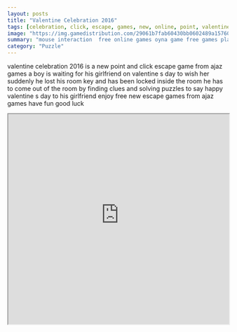 ```yaml
---
layout: posts
title: "Valentine Celebration 2016"
tags: [celebration, click, escape, games, new, online, point, valentine, ajaz, 2016, free, online, games, oyna, game, free, games, play, play, games]
image: "https://img.gamedistribution.com/29061b7fab60430bb0602489a1576020.jpg"
summary: "mouse interaction  free online games oyna game free games play play games"
category: "Puzzle"
---
```


valentine celebration 2016 is a new point and click escape game from ajaz games a boy is waiting for his girlfriend on valentine s day to wish her suddenly he lost his room key and has been locked inside the room he has to come out of the room by finding clues and solving puzzles to say happy valentine s day to his girlfriend enjoy free new escape games from ajaz games have fun good luck

<iframe width="100%" height="480px;" src="https://flash.gamedistribution.com?game=29061b7fab60430bb0602489a1576020"></iframe>
